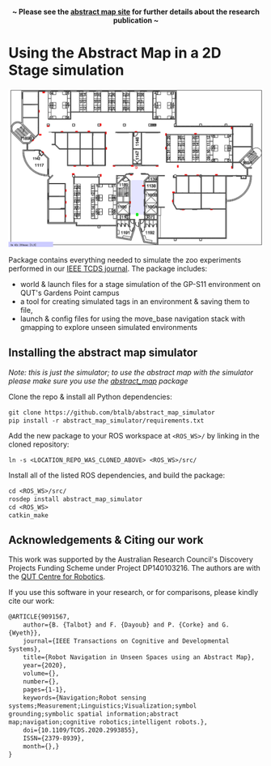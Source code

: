 <p align=center><strong>~ Please see the <a href="https://btalb.github.io/abstract_map/">abstract map site</a> for further details about the research publication ~</strong></p>

# Using the Abstract Map in a 2D Stage simulation

![2D Stage simulation with with simulated tags](./docs/abstract_map_simulation.png)

Package contains everything needed to simulate the zoo experiments performed in our [IEEE TCDS journal](https://doi.org/10.1109/TCDS.2020.2993855). The package includes: 
- world & launch files for a stage simulation of the GP-S11 environment on QUT's Gardens Point campus
- a tool for creating simulated tags in an environment & saving them to file,
- launch & config files for using the move_base navigation stack with gmapping to explore unseen simulated environments

## Installing the abstract map simulator

*Note: this is just the simulator; to use the abstract map with the simulator please make sure you use the [abstract_map](https://github.com/btalb/abstract_map) package*

Clone the repo & install all Python dependencies:
```
git clone https://github.com/btalb/abstract_map_simulator
pip install -r abstract_map_simulator/requirements.txt
```

Add the new package to your ROS workspace at `<ROS_WS>/` by linking in the cloned repository:
```
ln -s <LOCATION_REPO_WAS_CLONED_ABOVE> <ROS_WS>/src/
```

Install all of the listed ROS dependencies, and build the package:
```
cd <ROS_WS>/src/
rosdep install abstract_map_simulator
cd <ROS_WS>
catkin_make
```

## Acknowledgements & Citing our work

This work was supported by the Australian Research Council's Discovery Projects Funding Scheme under Project DP140103216. The authors are with the [QUT Centre for Robotics](https://research.qut.edu.au/qcr/).

If you use this software in your research, or for comparisons, please kindly cite our work:

```
@ARTICLE{9091567,  
    author={B. {Talbot} and F. {Dayoub} and P. {Corke} and G. {Wyeth}},  
    journal={IEEE Transactions on Cognitive and Developmental Systems},   
    title={Robot Navigation in Unseen Spaces using an Abstract Map},   
    year={2020},  
    volume={},  
    number={},  
    pages={1-1},
    keywords={Navigation;Robot sensing systems;Measurement;Linguistics;Visualization;symbol grounding;symbolic spatial information;abstract map;navigation;cognitive robotics;intelligent robots.},
    doi={10.1109/TCDS.2020.2993855},
    ISSN={2379-8939},
    month={},}
}
```
